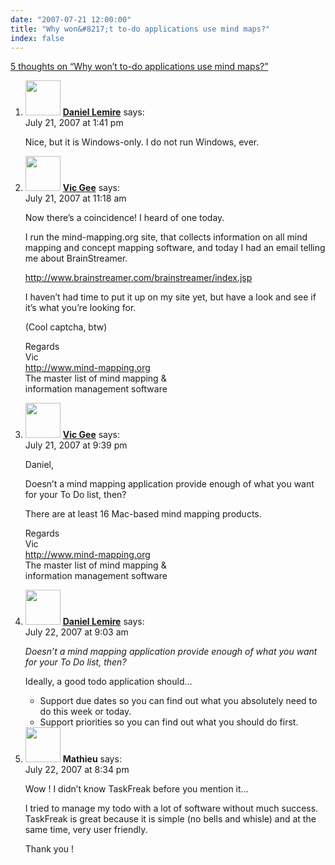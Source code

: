 ```yaml
---
date: "2007-07-21 12:00:00"
title: "Why won&#8217;t to-do applications use mind maps?"
index: false
---
```


[5 thoughts on &ldquo;Why won&#8217;t to-do applications use mind maps?&rdquo;](/lemire/blog/2007/07-21-why-wont-to-do-applications-use-mind-maps)

<ol class="comment-list">
<li id="comment-49415" class="comment even thread-even depth-1">
<div class="comment-author vcard">
<img alt src="https://secure.gravatar.com/avatar/6518c23aacab4c42dd2c5b9b57b79fb5?s=56&#038;d=mm&#038;r=g" srcset="https://secure.gravatar.com/avatar/6518c23aacab4c42dd2c5b9b57b79fb5?s=112&#038;d=mm&#038;r=g 2x" class="avatar avatar-56 photo" height="56" width="56" decoding="async" /> <b class="fn"><a href="https://lemire.me/blog/" class="url" rel="ugc">Daniel Lemire</a></b> <span class="says">says:</span> </div>
<div class="comment-metadata"><time datetime="2007-07-21T13:41:03+00:00">July 21, 2007 at 1:41 pm</time></a> </div>
<div class="comment-content">
<p>Nice, but it is Windows-only. I do not run Windows, ever.</p>
</div>
</li>
<li id="comment-49414" class="comment odd alt thread-odd thread-alt depth-1">
<div class="comment-author vcard">
<img alt src="https://secure.gravatar.com/avatar/584166f7a75ff123e91708cf4727a44a?s=56&#038;d=mm&#038;r=g" srcset="https://secure.gravatar.com/avatar/584166f7a75ff123e91708cf4727a44a?s=112&#038;d=mm&#038;r=g 2x" class="avatar avatar-56 photo" height="56" width="56" decoding="async" /> <b class="fn"><a href="http://www.mind-mapping.org" class="url" rel="ugc external nofollow">Vic Gee</a></b> <span class="says">says:</span> </div>
<div class="comment-metadata"><time datetime="2007-07-21T11:18:47+00:00">July 21, 2007 at 11:18 am</time></a> </div>
<div class="comment-content">
<p>Now there&rsquo;s a coincidence! I heard of one today.</p>
<p>I run the mind-mapping.org site, that collects information on all mind mapping and concept mapping software, and today I had an email telling me about BrainStreamer.</p>
<p><a href="http://www.brainstreamer.com/brainstreamer/index.jsp" rel="nofollow ugc">http://www.brainstreamer.com/brainstreamer/index.jsp</a></p>
<p>I haven&rsquo;t had time to put it up on my site yet, but have a look and see if it&rsquo;s what you&rsquo;re looking for.</p>
<p>(Cool captcha, btw)</p>
<p>Regards<br/>
Vic<br/>
<a href="http://www.mind-mapping.org" rel="nofollow ugc">http://www.mind-mapping.org</a><br/>
The master list of mind mapping &amp;<br/>
information management software</p>
</div>
</li>
<li id="comment-49416" class="comment even thread-even depth-1">
<div class="comment-author vcard">
<img alt src="https://secure.gravatar.com/avatar/584166f7a75ff123e91708cf4727a44a?s=56&#038;d=mm&#038;r=g" srcset="https://secure.gravatar.com/avatar/584166f7a75ff123e91708cf4727a44a?s=112&#038;d=mm&#038;r=g 2x" class="avatar avatar-56 photo" height="56" width="56" loading="lazy" decoding="async" /> <b class="fn"><a href="http://www.mind-mapping.org" class="url" rel="ugc external nofollow">Vic Gee</a></b> <span class="says">says:</span> </div>
<div class="comment-metadata"><time datetime="2007-07-21T21:39:25+00:00">July 21, 2007 at 9:39 pm</time></a> </div>
<div class="comment-content">
<p>Daniel,</p>
<p>Doesn&rsquo;t a mind mapping application provide enough of what you want for your To Do list, then?</p>
<p>There are at least 16 Mac-based mind mapping products. </p>
<p>Regards<br/>
Vic<br/>
<a href="http://www.mind-mapping.org" rel="nofollow ugc">http://www.mind-mapping.org</a><br/>
The master list of mind mapping &amp;<br/>
information management software</p>
</div>
</li>
<li id="comment-49417" class="comment odd alt thread-odd thread-alt depth-1">
<div class="comment-author vcard">
<img alt src="https://secure.gravatar.com/avatar/6518c23aacab4c42dd2c5b9b57b79fb5?s=56&#038;d=mm&#038;r=g" srcset="https://secure.gravatar.com/avatar/6518c23aacab4c42dd2c5b9b57b79fb5?s=112&#038;d=mm&#038;r=g 2x" class="avatar avatar-56 photo" height="56" width="56" loading="lazy" decoding="async" /> <b class="fn"><a href="https://lemire.me/blog/" class="url" rel="ugc">Daniel Lemire</a></b> <span class="says">says:</span> </div>
<div class="comment-metadata"><time datetime="2007-07-22T09:03:17+00:00">July 22, 2007 at 9:03 am</time></a> </div>
<div class="comment-content">
<p><em>Doesn&rsquo;t a mind mapping application provide enough of what you want for your To Do list, then?</em></p>
<p>Ideally, a good todo application should&#8230;</p>
<ul>
<li>Support due dates so you can find out what you absolutely need to do this week or today.</li>
<li>Support priorities so you can find out what you should do first.</li>
</ul>
</div>
</li>
<li id="comment-49418" class="comment even thread-even depth-1">
<div class="comment-author vcard">
<img alt src="https://secure.gravatar.com/avatar/dcc3a66b62b34c0ebb4d774da298ce20?s=56&#038;d=mm&#038;r=g" srcset="https://secure.gravatar.com/avatar/dcc3a66b62b34c0ebb4d774da298ce20?s=112&#038;d=mm&#038;r=g 2x" class="avatar avatar-56 photo" height="56" width="56" loading="lazy" decoding="async" /> <b class="fn">Mathieu</b> <span class="says">says:</span> </div>
<div class="comment-metadata"><time datetime="2007-07-22T20:34:58+00:00">July 22, 2007 at 8:34 pm</time></a> </div>
<div class="comment-content">
<p>Wow ! I didn&rsquo;t know TaskFreak before you mention it&#8230;</p>
<p>I tried to manage my todo with a lot of software without much success. TaskFreak is great because it is simple (no bells and whisle) and at the same time, very user friendly. </p>
<p>Thank you !</p>
</div>
</li>
</ol>
